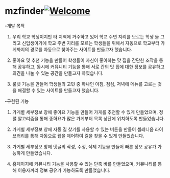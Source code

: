 # mzfinder[![Welcome](https://img.shields.io/badge/Welcome-to%20My%20Repository-green)](https://github.com/ggest2/For-homework)

-개발 목적

  1)  우리 학교 학생이지만 타 지역에 거주하고 있어 학교 주변 지리를 모르는 학생 들 그리고 신입생이기에 학교 주변 지리를 모르는 학생들을 위해서 자동으로 학교부터 가게까지의 경로를 자동으로 찾아주는 사이트를 만들고자 했습니다.

  2)  좋아요 및 추천 기능을 만들어 학생들이 자신이 좋아하는 맛 집을 간단한 조작을 통해 공유하고, 동시에 커뮤니티 기능을 통해 서로 간의 맛 집에 대한 정보를 공유하고 의견을 나눌 수 있는 공간을 만들고자 하였습니다.

  3)  룰렛 기능을 만들어 학생들의 고민 중 하나인 아침, 점심, 저녁에 메뉴를 고르는 것을 해결할 수 있는 사이트를 만들고자 했습니다.

-구현된 기능

  1)  가게별 세부정보 창에 좋아요 기능을 만들어 가게를 추천할 수 있게 만들었으며, 정렬 알고리즘을 통해 종하요가 많은 가게부터 목록 상단에 위치하도록 만들었습니다.

  2)  가게별 세부정보 창에 자동 길 찾기를 사용할 수 있는 버튼을 만들어 셀레니움 라이브러리를 통해 자동으로 웹을 제어하여 길을 찾을 수 있게 만들었습니다.

  3)  가게별 세부정보 창에 댓글의 작성, 수정, 삭제 기능을 만들어 빠른 정보 공유가 가능하게 만들었습니다.


  4)  홈페이지에 커뮤니티 기능을 사용할 수 있는 단축 바를 만들었으며, 커뮤니티를 통해 이용자끼리 정보 공유가 가능하도록 만들었습니다.

